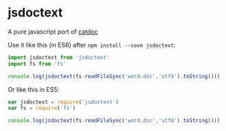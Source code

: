 # jsdoctext

A pure javascript port of [catdoc](https://www.wagner.pp.ru/~vitus/software/catdoc/)

Use it like this (in ES6) after `npm install --save jsdoctext`:

```js
import jsdoctext from 'jsdoctext'
import fs from 'fs'

console.log(jsdoctext(fs.readFileSync('word.doc','utf8').toString()))
```

Or like this in ES5:

```js
var jsdoctext = require('jsdoctext')
var fs = require('fs')

console.log(jsdoctext(fs.readFileSync('word.doc','utf8').toString()))
```
